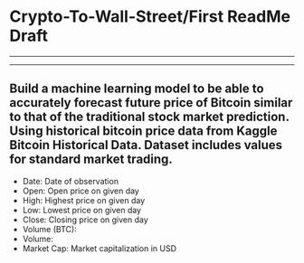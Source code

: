 # Crypto-To-Wall-Street/First ReadMe Draft
---
---
Build a machine learning model to be able to accurately forecast future price of Bitcoin similar to that of the traditional stock market prediction.
Using historical bitcoin price data from Kaggle Bitcoin Historical Data. Dataset includes values for standard market trading.
--
- Date: Date of observation
- Open: Open price on given day
- High: Highest price on given day
- Low: Lowest price on given day
- Close: Closing price on given day
- Volume (BTC): 
- Volume: 
- Market Cap: Market capitalization in USD
